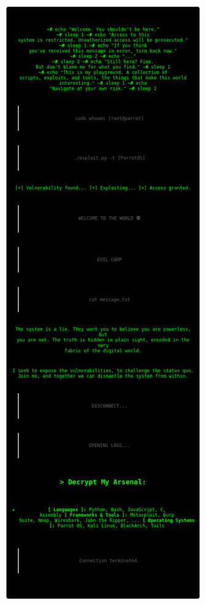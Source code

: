 <div align="center">
  <pre style="background-color: #000000; color: #0f0; font-family: 'Courier New', Courier, monospace; padding: 10px; border-radius: 5px;">
  <code>
  
**~#**  echo "Welcome. You shouldn't be here."
**~#**  sleep 1
**~#**  echo "Access to this system is restricted. Unauthorized access will be prosecuted."
**~#**  sleep 1
**~#**  echo "If you think you've received this message in error, turn back now."
**~#**  sleep 2
**~#**  echo "..."
**~#**  sleep 2
**~#**  echo "Still here? Fine. But don't blame me for what you find."
**~#**  sleep 1
**~#**  echo "This is my playground. A collection of scripts, exploits, and tools, the things that make this world interesting."
**~#**  sleep 1
**~#**  echo "Navigate at your own risk."
**~#**  sleep 2

> sudo whoami
[root@parrot]
  
  > ./exploit.py -t [ParrotOS] 

  [+] Vulnerability found...
  [+] Exploiting...
  [+] Access granted.

  > WELCOME TO THE WORLD 🕵️

  > EVIL CORP

  > cat message.txt

  The system is a lie. They want you to believe you are powerless, but you are not. 
  The truth is hidden in plain sight, encoded in the very fabric of the digital world. 

  I seek to expose the vulnerabilities, to challenge the status quo.
  Join me, and together we can dismantle the system from within. 

  > DISCONNECT...

  > OPENING LOGS...

  ## > Decrypt My Arsenal:

* **[ Languages ]:** Python, Bash, JavaScript, C, Assembly
  **[ Frameworks & Tools ]:** Metasploit, Burp Suite, Nmap, Wireshark,  John the Ripper,  ...
  **[ Operating Systems ]:** Parrot OS, Kali Linux, BlackArch, Tails

> Connection terminated.
  </code>
  </pre>
</div>
